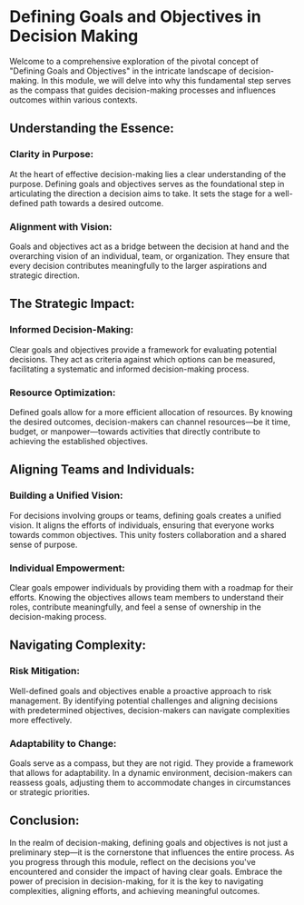 # Defining Goals and Objectives in Decision Making

Welcome to a comprehensive exploration of the pivotal concept of "Defining Goals and Objectives" in the intricate landscape of decision-making. In this module, we will delve into why this fundamental step serves as the compass that guides decision-making processes and influences outcomes within various contexts.

## Understanding the Essence:

### Clarity in Purpose:
At the heart of effective decision-making lies a clear understanding of the purpose. Defining goals and objectives serves as the foundational step in articulating the direction a decision aims to take. It sets the stage for a well-defined path towards a desired outcome.

### Alignment with Vision:
Goals and objectives act as a bridge between the decision at hand and the overarching vision of an individual, team, or organization. They ensure that every decision contributes meaningfully to the larger aspirations and strategic direction.

## The Strategic Impact:

### Informed Decision-Making:
Clear goals and objectives provide a framework for evaluating potential decisions. They act as criteria against which options can be measured, facilitating a systematic and informed decision-making process.

### Resource Optimization:
Defined goals allow for a more efficient allocation of resources. By knowing the desired outcomes, decision-makers can channel resources—be it time, budget, or manpower—towards activities that directly contribute to achieving the established objectives.

## Aligning Teams and Individuals:

### Building a Unified Vision:
For decisions involving groups or teams, defining goals creates a unified vision. It aligns the efforts of individuals, ensuring that everyone works towards common objectives. This unity fosters collaboration and a shared sense of purpose.

### Individual Empowerment:
Clear goals empower individuals by providing them with a roadmap for their efforts. Knowing the objectives allows team members to understand their roles, contribute meaningfully, and feel a sense of ownership in the decision-making process.

## Navigating Complexity:

### Risk Mitigation:
Well-defined goals and objectives enable a proactive approach to risk management. By identifying potential challenges and aligning decisions with predetermined objectives, decision-makers can navigate complexities more effectively.

### Adaptability to Change:
Goals serve as a compass, but they are not rigid. They provide a framework that allows for adaptability. In a dynamic environment, decision-makers can reassess goals, adjusting them to accommodate changes in circumstances or strategic priorities.

## Conclusion:

In the realm of decision-making, defining goals and objectives is not just a preliminary step—it is the cornerstone that influences the entire process. As you progress through this module, reflect on the decisions you've encountered and consider the impact of having clear goals. Embrace the power of precision in decision-making, for it is the key to navigating complexities, aligning efforts, and achieving meaningful outcomes.

